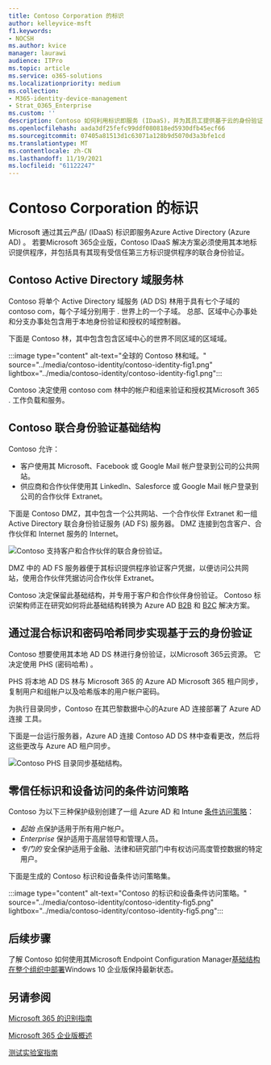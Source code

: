 ```yaml
---
title: Contoso Corporation 的标识
author: kelleyvice-msft
f1.keywords:
- NOCSH
ms.author: kvice
manager: laurawi
audience: ITPro
ms.topic: article
ms.service: o365-solutions
ms.localizationpriority: medium
ms.collection:
- M365-identity-device-management
- Strat_O365_Enterprise
ms.custom: ''
description: Contoso 如何利用标识即服务 (IDaaS)，并为其员工提供基于云的身份验证以及为其合作伙伴和客户提供联合身份验证。
ms.openlocfilehash: aada3df25fefc99ddf080818ed5930dfb45ecf66
ms.sourcegitcommit: 07405a81513d1c63071a128b9d5070d3a3bfe1cd
ms.translationtype: MT
ms.contentlocale: zh-CN
ms.lasthandoff: 11/19/2021
ms.locfileid: "61122247"
---
```

# <a name="identity-for-the-contoso-corporation"></a>Contoso Corporation 的标识

Microsoft 通过其云产品/ (IDaaS) 标识即服务Azure Active Directory (Azure AD) 。 若要Microsoft 365企业版，Contoso IDaaS 解决方案必须使用其本地标识提供程序，并包括具有其现有受信任第三方标识提供程序的联合身份验证。

## <a name="the-contoso-active-directory-domain-services-forest"></a>Contoso Active Directory 域服务林

Contoso 将单个 Active Directory 域服务 (AD DS) 林用于具有七个子域的 contoso com，每个子域分别用于 \. 世界上的一个子域。 总部、区域中心办事处和分支办事处包含用于本地身份验证和授权的域控制器。

下面是 Contoso 林，其中包含包含区域中心的世界不同区域的区域域。

:::image type="content" alt-text="全球的 Contoso 林和域。" source="../media/contoso-identity/contoso-identity-fig1.png" lightbox="../media/contoso-identity/contoso-identity-fig1.png":::
 
Contoso 决定使用 contoso com 林中的帐户和组来验证和授权其Microsoft 365 \. 工作负载和服务。

## <a name="the-contoso-federated-authentication-infrastructure"></a>Contoso 联合身份验证基础结构

Contoso 允许：

- 客户使用其 Microsoft、Facebook 或 Google Mail 帐户登录到公司的公共网站。
- 供应商和合作伙伴使用其 LinkedIn、Salesforce 或 Google Mail 帐户登录到公司的合作伙伴 Extranet。

下面是 Contoso DMZ，其中包含一个公共网站、一个合作伙伴 Extranet 和一组 Active Directory 联合身份验证服务 (AD FS) 服务器。 DMZ 连接到包含客户、合作伙伴和 Internet 服务的 Internet。

![Contoso 支持客户和合作伙伴的联合身份验证。](../media/contoso-identity/contoso-identity-fig2.png)
 
DMZ 中的 AD FS 服务器便于其标识提供程序验证客户凭据，以便访问公共网站，使用合作伙伴凭据访问合作伙伴 Extranet。

Contoso 决定保留此基础结构，并专用于客户和合作伙伴身份验证。 Contoso 标识架构师正在研究如何将此基础结构转换为 Azure AD [B2B](/azure/active-directory/b2b/hybrid-organizations) 和 [B2C](/azure/active-directory-b2c/solution-articles) 解决方案。

## <a name="hybrid-identity-with-password-hash-synchronization-for-cloud-based-authentication"></a>通过混合标识和密码哈希同步实现基于云的身份验证

Contoso 想要使用其本地 AD DS 林进行身份验证，以Microsoft 365云资源。 它决定使用 PHS (密码哈希) 。

PHS 将本地 AD DS 林与 Microsoft 365 的 Azure AD Microsoft 365 租户同步，复制用户和组帐户以及哈希版本的用户帐户密码。

为执行目录同步，Contoso 在其巴黎数据中心的Azure AD 连接部署了 Azure AD 连接 工具。

下面是一台运行服务器，Azure AD 连接 Contoso AD DS 林中查看更改，然后将这些更改与 Azure AD 租户同步。

![Contoso PHS 目录同步基础结构。](../media/contoso-identity/contoso-identity-fig4.png)
 
## <a name="conditional-access-policies-for-zero-trust-identity-and-device-access"></a>零信任标识和设备访问的条件访问策略

Contoso 为以下三种保护级别创建了一组 Azure AD 和 Intune [条件访问策略](../security/office-365-security/identity-access-policies.md)：

- *起始* 点保护适用于所有用户帐户。
- *Enterprise* 保护适用于高层领导和管理人员。
- *专门的* 安全保护适用于金融、法律和研究部门中有权访问高度管控数据的特定用户。

下面是生成的 Contoso 标识和设备条件访问策略集。

:::image type="content" alt-text="Contoso 的标识和设备条件访问策略。" source="../media/contoso-identity/contoso-identity-fig5.png" lightbox="../media/contoso-identity/contoso-identity-fig5.png":::
 
## <a name="next-step"></a>后续步骤

了解 Contoso 如何使用其Microsoft Endpoint Configuration Manager[基础结构在整个组织中部署](contoso-win10.md)Windows 10 企业版保持最新状态。

## <a name="see-also"></a>另请参阅

[Microsoft 365 的识别指南](identity-roadmap-microsoft-365.md)

[Microsoft 365 企业版概述](microsoft-365-overview.md)

[测试实验室指南](m365-enterprise-test-lab-guides.md)